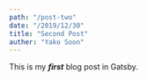 ```yaml
---
path: "/post-two"
date: "/2019/12/30"
title: "Second Post"
auther: "Yako Soon"
---
```


This is my ***first*** blog post in Gatsby.